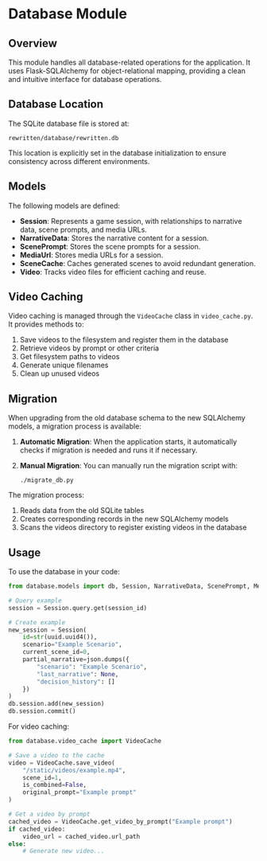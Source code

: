 # Database Module

## Overview

This module handles all database-related operations for the application. It uses Flask-SQLAlchemy for object-relational mapping, providing a clean and intuitive interface for database operations.

## Database Location

The SQLite database file is stored at:
```
rewritten/database/rewritten.db
```

This location is explicitly set in the database initialization to ensure consistency across different environments.

## Models

The following models are defined:

- **Session**: Represents a game session, with relationships to narrative data, scene prompts, and media URLs.
- **NarrativeData**: Stores the narrative content for a session.
- **ScenePrompt**: Stores the scene prompts for a session.
- **MediaUrl**: Stores media URLs for a session.
- **SceneCache**: Caches generated scenes to avoid redundant generation.
- **Video**: Tracks video files for efficient caching and reuse.

## Video Caching

Video caching is managed through the `VideoCache` class in `video_cache.py`. It provides methods to:

1. Save videos to the filesystem and register them in the database
2. Retrieve videos by prompt or other criteria
3. Get filesystem paths to videos
4. Generate unique filenames
5. Clean up unused videos

## Migration

When upgrading from the old database schema to the new SQLAlchemy models, a migration process is available:

1. **Automatic Migration**: When the application starts, it automatically checks if migration is needed and runs it if necessary.

2. **Manual Migration**: You can manually run the migration script with:
   ```
   ./migrate_db.py
   ```

The migration process:
1. Reads data from the old SQLite tables
2. Creates corresponding records in the new SQLAlchemy models
3. Scans the videos directory to register existing videos in the database

## Usage

To use the database in your code:

```python
from database.models import db, Session, NarrativeData, ScenePrompt, MediaUrl, SceneCache, Video

# Query example
session = Session.query.get(session_id)

# Create example
new_session = Session(
    id=str(uuid.uuid4()),
    scenario="Example Scenario",
    current_scene_id=0,
    partial_narrative=json.dumps({
        "scenario": "Example Scenario",
        "last_narrative": None,
        "decision_history": []
    })
)
db.session.add(new_session)
db.session.commit()
```

For video caching:

```python
from database.video_cache import VideoCache

# Save a video to the cache
video = VideoCache.save_video(
    "/static/videos/example.mp4",
    scene_id=1,
    is_combined=False,
    original_prompt="Example prompt"
)

# Get a video by prompt
cached_video = VideoCache.get_video_by_prompt("Example prompt")
if cached_video:
    video_url = cached_video.url_path
else:
    # Generate new video...
``` 